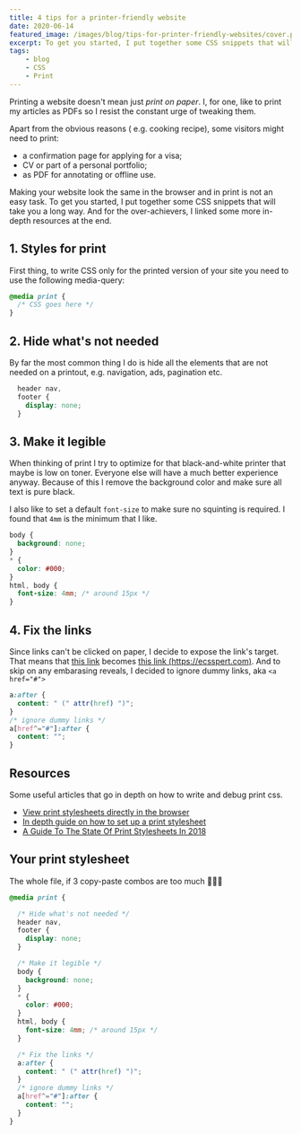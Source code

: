 ```yaml
---
title: 4 tips for a printer-friendly website
date: 2020-06-14
featured_image: /images/blog/tips-for-printer-friendly-websites/cover.png
excerpt: To get you started, I put together some CSS snippets that will take you a long way.
tags:
    - blog
    - CSS
    - Print
---
```


Printing a website doesn't mean just *print on paper*. I, for one, like to print my articles as PDFs so I resist the constant urge of tweaking them.

Apart from the obvious reasons ( e.g. cooking recipe), some visitors might need to print:
- a confirmation page for applying for a visa;
- CV or part of a personal portfolio;
- as PDF for annotating or offline use.

Making your website look the same in the browser and in print is not an easy task. To get you started, I put together some CSS snippets that will take you a long way. And for the over-achievers, I linked some more in-depth resources at the end.

## 1. Styles for print
First thing, to write CSS only for the printed version of your site you need to use the following media-query:

``` css
@media print {
  /* CSS goes here */
}
```

## 2. Hide what's not needed
By far the most common thing I do is hide all the elements that are not needed on a printout, e.g. navigation, ads, pagination etc.

``` css
  header nav,
  footer {
    display: none;
  }
```

## 3. Make it legible

When thinking of print I try to optimize for that black-and-white printer that maybe is low on toner. Everyone else will have a much better experience anyway. Because of this I remove the background color and make sure all text is pure black.

I also like to set a default `font-size` to make sure no squinting is required. I found that `4mm` is the minimum that I like.


``` css
body {
  background: none;
}
* {
  color: #000;
}
html, body {
  font-size: 4mm; /* around 15px */
}
```

## 4. Fix the links
Since links can't be clicked on paper, I decide to expose the link's target. That means that [this link](https://ecsspert.com) becomes [this link (https://ecsspert.com)](https://ecsspert.com). And to skip on any embarasing reveals, I decided to ignore dummy links, aka `<a href="#">`

``` css
a:after {
  content: " (" attr(href) ")";
}
/* ignore dummy links */
a[href^="#"]:after {
  content: "";
}
```

## Resources
Some useful articles that go in depth on how to write and debug print css.
- [View print stylesheets directly in the browser](https://css-tricks.com/can-you-view-print-stylesheets-applied-directly-in-the-browser/)
- [In depth guide on how to set up a print stylesheet](https://www.smashingmagazine.com/2011/11/how-to-set-up-a-print-style-sheet/)
- [A Guide To The State Of Print Stylesheets In 2018](https://www.smashingmagazine.com/2018/05/print-stylesheets-in-2018/)

## Your print stylesheet
The whole file, if 3 copy-paste combos are too much 🤷🏼‍♂️

``` css
@media print {

  /* Hide what's not needed */
  header nav,
  footer {
    display: none;
  }

  /* Make it legible */
  body {
    background: none;
  }
  * {
    color: #000;
  }
  html, body {
    font-size: 4mm; /* around 15px */
  }

  /* Fix the links */
  a:after {
    content: " (" attr(href) ")";
  }
  /* ignore dummy links */
  a[href^="#"]:after {
    content: "";
  }
}
```